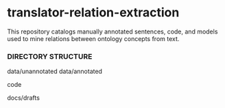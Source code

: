 # translator-relation-extraction
This repository catalogs manually annotated sentences, code, and models used to mine relations between ontology concepts from text.

### DIRECTORY STRUCTURE ###

data/unannotated
data/annotated

code

docs/drafts
